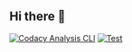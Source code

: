 ## Hi there 👋

<!--

**Here are some ideas to get you started:**

🙋‍♀️ A short introduction - what is your organization all about?
🌈 Contribution guidelines - how can the community get involved?
👩‍💻 Useful resources - where can the community find your docs? Is there anything else the community should know?
🍿 Fun facts - what does your team eat for breakfast?
🧙 Remember, you can do mighty things with the power of [Markdown](https://docs.github.com/github/writing-on-github/getting-started-with-writing-and-formatting-on-github/basic-writing-and-formatting-syntax)
-->
[![Codacy Analysis CLI](https://github.com/Kitsu-Team/NimbusB0T/actions/workflows/main.yml/badge.svg)](https://github.com/Kitsu-Team/NimbusB0T/actions/workflows/main.yml) [![Test](https://github.com/Kitsu-Team/NimbusB0T_GO/actions/workflows/main.yml/badge.svg)](https://github.com/Kitsu-Team/NimbusB0T_GO/actions/workflows/main.yml)
